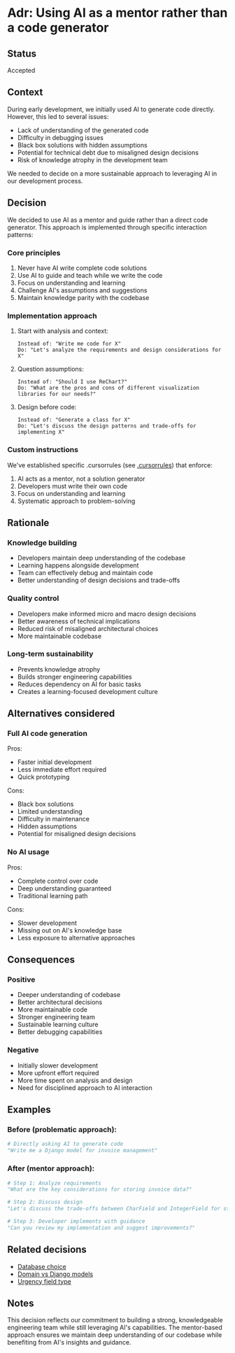 # Adr: Using AI as a mentor rather than a code generator

## Status
Accepted

## Context
During early development, we initially used AI to generate code directly. However, this led to several issues:
- Lack of understanding of the generated code
- Difficulty in debugging issues
- Black box solutions with hidden assumptions
- Potential for technical debt due to misaligned design decisions
- Risk of knowledge atrophy in the development team

We needed to decide on a more sustainable approach to leveraging AI in our development process.

## Decision
We decided to use AI as a mentor and guide rather than a direct code generator. This approach is implemented through specific interaction patterns:

### Core principles
1. Never have AI write complete code solutions
2. Use AI to guide and teach while we write the code
3. Focus on understanding and learning
4. Challenge AI's assumptions and suggestions
5. Maintain knowledge parity with the codebase

### Implementation approach
1. Start with analysis and context:
   ```
   Instead of: "Write me code for X"
   Do: "Let's analyze the requirements and design considerations for X"
   ```

2. Question assumptions:
   ```
   Instead of: "Should I use ReChart?"
   Do: "What are the pros and cons of different visualization libraries for our needs?"
   ```

3. Design before code:
   ```
   Instead of: "Generate a class for X"
   Do: "Let's discuss the design patterns and trade-offs for implementing X"
   ```

### Custom instructions
We've established specific .cursorrules (see [.cursorrules](../../../.cursorrules)) that enforce:
1. AI acts as a mentor, not a solution generator
2. Developers must write their own code
3. Focus on understanding and learning
4. Systematic approach to problem-solving

## Rationale

### Knowledge building
- Developers maintain deep understanding of the codebase
- Learning happens alongside development
- Team can effectively debug and maintain code
- Better understanding of design decisions and trade-offs

### Quality control
- Developers make informed micro and macro design decisions
- Better awareness of technical implications
- Reduced risk of misaligned architectural choices
- More maintainable codebase

### Long-term sustainability
- Prevents knowledge atrophy
- Builds stronger engineering capabilities
- Reduces dependency on AI for basic tasks
- Creates a learning-focused development culture

## Alternatives considered

### Full AI code generation
Pros:
- Faster initial development
- Less immediate effort required
- Quick prototyping

Cons:
- Black box solutions
- Limited understanding
- Difficulty in maintenance
- Hidden assumptions
- Potential for misaligned design decisions

### No AI usage
Pros:
- Complete control over code
- Deep understanding guaranteed
- Traditional learning path

Cons:
- Slower development
- Missing out on AI's knowledge base
- Less exposure to alternative approaches

## Consequences

### Positive
- Deeper understanding of codebase
- Better architectural decisions
- More maintainable code
- Stronger engineering team
- Sustainable learning culture
- Better debugging capabilities

### Negative
- Initially slower development
- More upfront effort required
- More time spent on analysis and design
- Need for disciplined approach to AI interaction

## Examples

### Before (problematic approach):
```python
# Directly asking AI to generate code
"Write me a Django model for invoice management"
```

### After (mentor approach):
```python
# Step 1: Analyze requirements
"What are the key considerations for storing invoice data?"

# Step 2: Discuss design
"Let's discuss the trade-offs between CharField and IntegerField for status"

# Step 3: Developer implements with guidance
"Can you review my implementation and suggest improvements?"
```

## Related decisions
- [Database choice](./database_choice.md)
- [Domain vs Django models](./domain_vs_django_models.md)
- [Urgency field type](./urgency_field_type.md)

## Notes
This decision reflects our commitment to building a strong, knowledgeable engineering team while still leveraging AI's capabilities. The mentor-based approach ensures we maintain deep understanding of our codebase while benefiting from AI's insights and guidance.